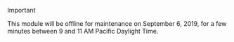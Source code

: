 > [!IMPORTANT]
> This module will be offline for maintenance on September 6, 2019, for a few minutes between 9 and 11 AM Pacific Daylight Time.